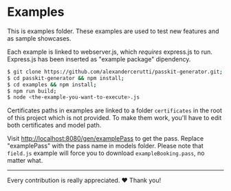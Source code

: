 # Examples

This is examples folder. These examples are used to test new features and as sample showcases.

Each example is linked to webserver.js, which *requires* express.js to run.
Express.js has been inserted as "example package" dipendency.

```sh
$ git clone https://github.com/alexandercerutti/passkit-generator.git;
$ cd passkit-generator && npm install;
$ cd examples && npm install;
$ npm run build;
$ node <the-example-you-want-to-execute>.js
```

Certificates paths in examples are linked to a folder `certificates` in the root of this project which is not provided.
To make them work, you'll have to edit both certificates and model path.

Visit [http://localhost:8080/gen/examplePass](http://localhost:8080/gen/examplePass) to get the pass. Replace "examplePass" with the pass name in models folder.
Please note that `field.js` example will force you to download `exampleBooking.pass`, no matter what.
___

Every contribution is really appreciated. ❤️ Thank you!
